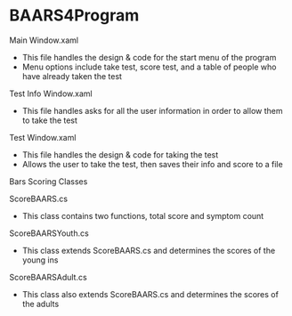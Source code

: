# BAARS4Program

Main Window.xaml
- This file handles the design & code for the start menu of the program
- Menu options include take test, score test, and a table of people who have already taken the test

Test Info Window.xaml
- This file handles asks for all the user information in order to allow them to take the test

Test Window.xaml
- This file handles the design & code for taking the test
- Allows the user to take the test, then saves their info and score to a file

Bars Scoring Classes

ScoreBAARS.cs
- This class contains two functions, total score and symptom count

ScoreBAARSYouth.cs
- This class extends ScoreBAARS.cs and determines the scores of the young ins

ScoreBAARSAdult.cs
- This class also extends ScoreBAARS.cs and determines the scores of the adults
